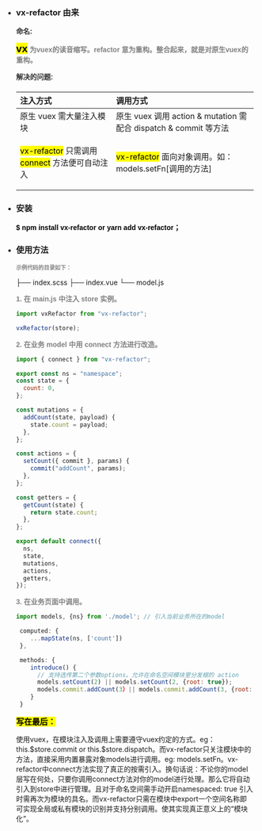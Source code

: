 - ### vx-refactor 由来

  <p style="color: #333333;font-size: 1em;font-family: sans-serif;font-weight: 600;margin-bottom:0.8em">命名:</p>
   
   <p style="color: grey;font-size: 1em;font-family: sans-serif;font-weight: 600;margin-bottom:0.8em"><mark style="font-size:1.5em">vx</mark> 为vuex的读音缩写。refactor 意为重构。整合起来，就是对原生vuex的重构。</p>

  <p style="color: #333333;font-size: 1em;font-family: sans-serif;font-weight: 600;margin-bottom:1.5em">解决的问题:</p>

  | 注入方式                                                                       | 调用方式                                                            |
  | :----------------------------------------------------------------------------- | :------------------------------------------------------------------ |
  | 原生 vuex 需大量注入模块                                                       | 原生 vuex 调用 action & mutation 需配合 dispatch & commit 等方法    |
  | <p><mark>vx-refactor</mark> 只需调用 <mark>connect</mark> 方法便可自动注入</p> | <mark>vx-refactor</mark> 面向对象调用。如：models.setFn[调用的方法] |

- ### 安装

  <p style="color: #000000;font-size: 1em;font-family: sans-serif;font-weight: 600">$ npm install vx-refactor or yarn add vx-refactor；</p>

- ### 使用方法

   <p style="color: grey;font-size: 0.8em;font-family: sans-serif;font-weight: 600;margin-bottom:0.8em">示例代码的目录如下：</p>

  ├── index.scss
  ├── index.vue
  └── model.js

  <p style="color: grey;font-size: 1em;font-family: sans-serif;font-weight: 600;margin-top:1em;margin-bottom:0.8em">1. 在 main.js 中注入 store 实例。</p>

  ```javascript
  import vxRefactor from "vx-refactor";

  vxRefactor(store);
  ```

  <p style="color: grey;font-size: 1em;font-family: sans-serif;font-weight: 600;margin-bottom:0.8em">2. 在业务 model 中用 connect 方法进行改造。</p>

  ```javascript
  import { connect } from "vx-refactor";

  export const ns = "namespace";
  const state = {
    count: 0,
  };

  const mutations = {
    addCount(state, payload) {
      state.count = payload;
    },
  };

  const actions = {
    setCount({ commit }, params) {
      commit("addCount", params);
    },
  };

  const getters = {
    getCount(state) {
      return state.count;
    },
  };

  export default connect({
    ns,
    state,
    mutations,
    actions,
    getters,
  });
  ```

  <p style="color: grey;font-size: 1em;font-family: sans-serif;font-weight: 600;margin-bottom:0.8em">3. 在业务页面中调用。</p>

  ```javascript
  import models, {ns} from './model'; // 引入当前业务所在的model

   computed: {
      ...mapState(ns, ['count'])
   },

   methods: {
      introduce() {
        // 支持选传第二个参数options。允许在命名空间模块里分发根的 action
        models.setCount(2) || models.setCount(2, {root: true});
        models.commit.addCount(3）|| models.commit.addCount(3, {root: true});
      }
   }

  ```

  <mark style="font-size:16px;font-weight:600">写在最后：</mark>
  <p style="font-size: 14px">使用vuex，在模块注入及调用上需要遵守vuex约定的方式。eg：this.$store.commit or this.$store.dispatch。而vx-refactor只关注模块中的方法，直接采用内置暴露对象models进行调用。eg: models.setFn。vx-refactor中connect方法实现了真正的按需引入。换句话说：不论你的model层写在何处，只要你调用connect方法对你的model进行处理。那么它将自动引入到store中进行管理。且对于命名空间需手动开启namespaced: true 引入时需再次为模块的具名。而vx-refactor只需在模块中export一个空间名称即可实现全局或私有模块的识别并支持分别调用。使其实现真正意义上的“模块化”。</p>
